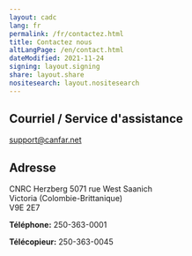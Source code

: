 ```yaml
---
layout: cadc
lang: fr
permalink: /fr/contactez.html
title: Contactez nous
altLangPage: /en/contact.html
dateModified: 2021-11-24
signing: layout.signing
share: layout.share
nositesearch: layout.nositesearch
---
```


<div class="container">
    <section>
        <h2 id="courriel">Courriel / Service d'assistance</h2>
        <a href="mailto:support@canfar.net">support@canfar.net</a>
    </section>
    <section>
        <h2 id="adresse">Adresse</h2>
        <p>CNRC Herzberg 5071 rue West Saanich<br/>
           Victoria (Colombie-Brittanique)<br />
           V9E 2E7</p>
        <p><strong>T&eacute;l&eacute;phone:</strong> 250-363-0001</p>
        <p><strong>T&eacute;l&eacute;copieur:</strong> 250-363-0045</p>
    </section>
</div>